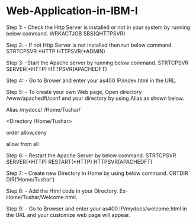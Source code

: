 # Web-Application-in-IBM-I
Step 1: - Check the Http Server is installed or not in your system by running below command.
                WRKACTJOB SBS(QHTTPSVR)
 
Step 2: - If not Http Server is not installed then run below command.
STRTCPSVR *HTTP HTTPSVR(*ADMIN)

Step 3: -Start the Apache server by running below command.
STRTCPSVR SERVER(*HTTP) HTTPSVR(APACHEDFT)

Step 4: - Go to Brower and enter your as400 IP/index.html in the URL.
 
Step 5: - To create your own Web page, Open directory /www/apachedft/conf and your directory by using Alias as shown below.

Alias /mydocs/ /Home/Tushar/

<Directory /Home/Tushar>                           

order allow,deny                                                     

allow from all                                                       

</Directory>    
 
Step 6: - Restart the Apache Server by below command.
STRTCPSVR SERVER(*HTTP) RESTART(*HTTP) HTTPSVR(APACHEDFT)

Step 7: - Create new Directory in Home by using below command.
CRTDIR DIR('Home/Tushar')

Step 8: - Add the Html code in your Directory. Ex- Home/Tushar/Welcome.html.
 
Step 9: - Go to Browser and enter your as400 IP/mydocs/welcome.html in the URL and your customize web page will appear.      


